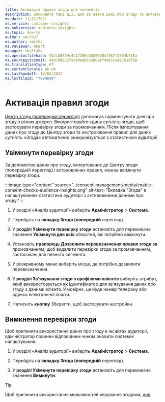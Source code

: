 ```yaml
---
title: Активація правил згоди для сегментів
description: Виконайте такі дії, щоб зв'язати дані про згоду та активувати перевірку згоди в аналітичних центрах аудиторії. Адміністратор також може вимкнути перевірку згоди.
ms.date: 11/12/2021
ms.service: customer-insights
ms.subservice: audience-insights
ms.topic: how-to
author: smithy7
ms.author: smithc
ms.reviewer: mhart
manager: shellyha
ms.openlocfilehash: 552cb0739c4d17266dd028638df067f3384b738a
ms.sourcegitcommit: 48d799535fad84e8b63c80aef48b5c5e87628f58
ms.translationtype: HT
ms.contentlocale: uk-UA
ms.lasthandoff: 12/03/2021
ms.locfileid: "7884099"
---
```

# <a name="activate-consent-rules"></a>Активація правил згоди

[Центр згоди (попередній перегляд)](../consent-management/overview.md) допомагає гармонізувати дані про згоду з різних джерел. Використовуйте єдину *сутність* згоди, щоб застосувати перевірку згоди за промовчанням. Після імпортування даних про згоду до Центру згоди та настроювання правил для даних *сутність* «Згода» автоматично синхронізується з статистикою аудиторії.

## <a name="enable-consent-checks"></a>Увімкнути перевірку згоди

За допомогою даних про згоду, імпортованих до Центру згоди (попередній перегляд) і встановлених правил, можна ввімкнути перевірку згоди. 

:::image type="content" source="../consent-management/media/enable-consent-checks-audience-insights.png" alt-text="Вкладка &quot;Згода&quot; в налаштуваннях статистики аудиторії з активованими даними про згоду.":::

1. У розділі «Аналіз аудиторії» виберіть **Адміністратор** > **Система**.

1. Перейдіть на **вкладку Згода (попередній** перегляд).

1. У **розділі Увімкнути перевірку згоди** встановіть для перемикача значення **Увімкнути для всіх** областей, які потрібно ввімкнути.

1. Установіть **прапорець Дозволити перевизначення правил згоди за** промовчанням, щоб видалити перевірки згоди за промовчанням, застосовані для певного сегмента. 

1. У розкривному меню виберіть місце, де потрібно дозволити перевизначення.     

1. У **розділі Зв'язування згоди з профілями клієнтів** виберіть атрибут, який використовується як ідентифікатор для зв'язування даних про згоду з даними клієнта. Ймовірно, це буде номер телефону або адреса електронної пошти. 

1. Натисніть **кнопку** Зберегти, щоб застосувати настройки.

## <a name="disable-consent-checks"></a>Вимкнення перевірки згоди

Щоб припинити використання даних про згоду в інсайтах аудиторії, адміністратор повинен відповідним чином оновити системні налаштування.

1. У розділі «Аналіз аудиторії» виберіть **Адміністратор** > **Система**.

1. Перейдіть на **вкладку Згода (попередній** перегляд).

1. У **розділі Увімкнути перевірку згоди** встановіть для перемикача значення **Вимкнути**.

> [!TIP]
> Щоб припинити використання можливостей керування згодами, [див](../consent-management/system-settings.md).
